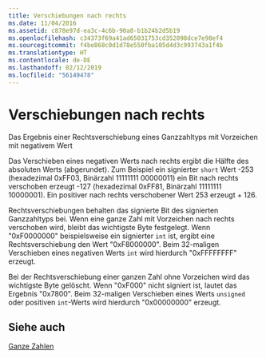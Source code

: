 ```yaml
---
title: Verschiebungen nach rechts
ms.date: 11/04/2016
ms.assetid: c878e97d-ea3c-4c6b-90a8-b1b24b2d5b19
ms.openlocfilehash: c34373f69a41ad65031753cd352098dce7e98ef4
ms.sourcegitcommit: f4be868c0d1d78e550fba105d4d3c993743a1f4b
ms.translationtype: HT
ms.contentlocale: de-DE
ms.lasthandoff: 02/12/2019
ms.locfileid: "56149478"
---
```

# <a name="right-shifts"></a>Verschiebungen nach rechts

Das Ergebnis einer Rechtsverschiebung eines Ganzzahltyps mit Vorzeichen mit negativem Wert

Das Verschieben eines negativen Werts nach rechts ergibt die Hälfte des absoluten Werts (abgerundet). Zum Beispiel ein signierter `short` Wert -253 (hexadezimal 0xFF03, Binärzahl 11111111 00000011) ein Bit nach rechts verschoben erzeugt -127 (hexadezimal 0xFF81, Binärzahl 11111111 10000001). Ein positiver nach rechts verschobener Wert 253 erzeugt + 126.

Rechtsverschiebungen behalten das signierte Bit des signierten Ganzzahltyps bei. Wenn eine ganze Zahl mit Vorzeichen nach rechts verschoben wird, bleibt das wichtigste Byte festgelegt. Wenn "0xF0000000" beispielsweise ein signierter `int` ist, ergibt eine Rechtsverschiebung den Wert "0xF8000000". Beim 32-maligen Verschieben eines negativen Werts `int` wird hierdurch "0xFFFFFFFF" erzeugt.

Bei der Rechtsverschiebung einer ganzen Zahl ohne Vorzeichen wird das wichtigste Byte gelöscht. Wenn "0xF000" nicht signiert ist, lautet das Ergebnis "0x7800". Beim 32-maligen Verschieben eines Werts `unsigned` oder positiven `int`-Werts wird hierdurch "0x00000000" erzeugt.

## <a name="see-also"></a>Siehe auch

[Ganze Zahlen](../c-language/integers.md)
